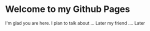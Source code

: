 # Welcome to my Github Pages

I'm glad you are here. I plan to talk about ...
Later my friend ....
Later
